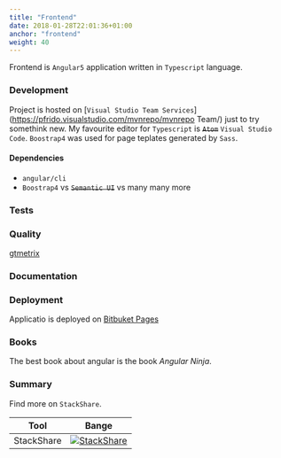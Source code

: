```yaml
---
title: "Frontend"
date: 2018-01-28T22:01:36+01:00
anchor: "frontend"
weight: 40
---
```


Frontend is `Angular5` application written in `Typescript` language.

### Development

Project is hosted on [`Visual Studio Team Services`](https://pfrido.visualstudio.com/mvnrepo/mvnrepo Team/) just to try somethink new.
My favourite editor for `Typescript` is ~~`Atom`~~ `Visual Studio Code`.
`Boostrap4` was used for page teplates generated by `Sass`.

#### Dependencies

* `angular/cli`
* `Boostrap4` vs ~~`Semantic UI`~~ vs many many more

### Tests 

### Quality

[gtmetrix](https://gtmetrix.com/reports/mvnrepo.bitbucket.io/Bj0bHlvy)

### Documentation 

### Deployment 

Applicatio is deployed on [Bitbuket Pages](https://mvnrepo.bitbucket.io)

### Books 

The best book about angular is the book *Angular Ninja*.

### Summary

Find more on `StackShare`.

| Tool | Bange |
| --- | --- |
| StackShare | [![StackShare](https://img.shields.io/badge/tech-stack-0690fa.svg?style=flat)](https://stackshare.io/frido/mvnrepo-frontend) |

